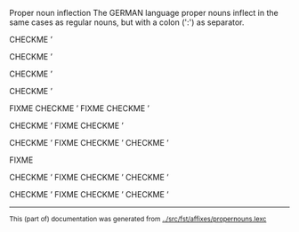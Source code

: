 Proper noun inflection
The GERMAN language proper nouns inflect in the same cases as regular
nouns, but with a colon (':') as separator.

CHECKME ʼ


CHECKME ʼ









CHECKME ʼ

CHECKME ʼ

FIXME
CHECKME ʼ
FIXME
CHECKME ʼ

CHECKME ʼ
FIXME
CHECKME ʼ

CHECKME ʼ
FIXME
CHECKME ʼ
CHECKME ʼ

FIXME

CHECKME ʼ
FIXME
CHECKME ʼ
CHECKME ʼ

CHECKME ʼ
FIXME
CHECKME ʼ
CHECKME ʼ




* * *
<small>This (part of) documentation was generated from [../src/fst/affixes/propernouns.lexc](http://github.com/giellalt/lang-deu/blob/main/../src/fst/affixes/propernouns.lexc)</small>